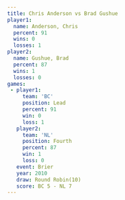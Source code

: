```yaml
---
title: Chris Anderson vs Brad Gushue
player1:               
  name: Anderson, Chris
  percent: 91          
  wins: 0              
  losses: 1            
player2:               
  name: Gushue, Brad   
  percent: 87          
  wins: 1              
  losses: 0            
games:
 - player1:        
     team: 'BC'    
     position: Lead
     percent: 91   
     win: 0        
     loss: 1       
   player2:          
     team: 'NL'      
     position: Fourth
     percent: 87     
     win: 1          
     loss: 0         
   event: Brier         
   year: 2010           
   draw: Round Robin(10)
   score: BC 5 - NL 7   
---
```

